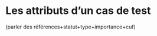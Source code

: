 
# Les attributs d’un cas de test

(parler des références+statut+type+importance+cuf)
<!--stackedit_data:
eyJoaXN0b3J5IjpbLTgwNTY3MzQzN119
-->